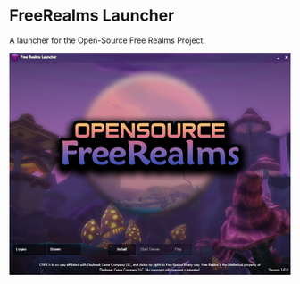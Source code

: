 # FreeRealms Launcher
A launcher for the Open-Source Free Realms Project.

![Alt text](https://github.com/Lillious/FreeRealms-Launcher/blob/main/teaser.png?raw=true)
